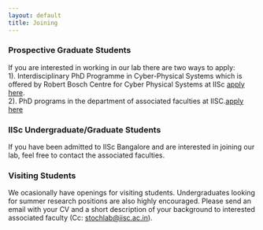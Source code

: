 ```yaml
---
layout: default
title: Joining
---
```



### Prospective Graduate Students
If you are interested in working in our lab there are two ways to apply: <br/>
1). Interdisciplinary PhD Programme in Cyber-Physical Systems which is offered by Robert Bosch Centre for Cyber Physical Systems at IISc [apply here](https://cps.iisc.ac.in/how-to-apply/).<br/>
2). PhD programs in the department of associated faculties at IISC.[apply here](https://admissions.iisc.ac.in/Web/SelectUGPG.aspx)

### IISc Undergraduate/Graduate Students
If you have been admitted to IISc Bangalore and are interested in joining our lab, feel free to contact the associated faculties.

### Visiting Students 
We ocasionally have openings for visiting students. Undergraduates looking for summer research positions are also highly encouraged. Please send an email with your CV and a short description of your background to interested associated faculty (Cc: stochlab@iisc.ac.in).

